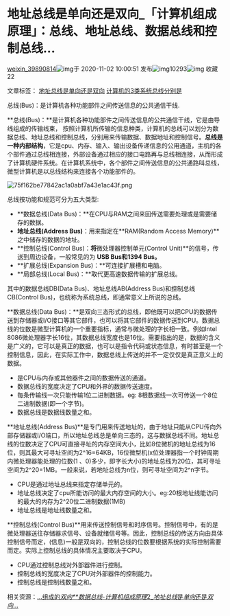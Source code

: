 # 地址总线是单向还是双向_「计算机组成原理」：总线、地址总线、数据总线和控制总线...

[weixin_39890814](https://blog.csdn.net/weixin_39890814)![img](https://csdnimg.cn/release/blogv2/dist/pc/img/newCurrentTime2.png)于 2020-11-02 10:00:51 发布![img](https://csdnimg.cn/release/blogv2/dist/pc/img/articleReadEyes2.png)10293![img](https://csdnimg.cn/release/blogv2/dist/pc/img/tobarCollect2.png) 收藏 22

文章标签： [地址总线是单向还是双向](https://so.csdn.net/so/search/s.do?q=地址总线是单向还是双向&t=all&o=vip&s=&l=&f=&viparticle=) [计算机的3类系统总线分别是](https://so.csdn.net/so/search/s.do?q=计算机的3类系统总线分别是&t=all&o=vip&s=&l=&f=&viparticle=)

总线(Bus)：是计算机各种功能部件之间传送信息的公共通信干线.

**总线(Bus)：**是计算机各种功能部件之间传送信息的公共通信干线，它是由导线组成的传输线束， 按照计算机所传输的信息种类，计算机的总线可以划分为数据总线、地址总线和控制总线，分别用来传输数据、数据地址和控制信号。**总线是一种内部结构**，它是cpu、内存、输入、输出设备传递信息的公用通道，主机的各个部件通过总线相连接，外部设备通过相应的接口电路再与总线相连接，从而形成了计算机硬件系统。在计算机系统中，各个部件之间传送信息的公共通路叫总线，微型计算机是以总线结构来连接各个功能部件的。

![75f162be77842ac1a0abf7a43e1ac43f.png](https://img-blog.csdnimg.cn/img_convert/75f162be77842ac1a0abf7a43e1ac43f.png)

总线按功能和规范可分为五大类型:

- **数据总线(Data Bus)：**在CPU与RAM之间来回传送需要处理或是需要储存的数据。
- **地址总线(Address Bus)**：用来指定在**RAM(Random Access Memory)**之中储存的数据的地址。
- **控制总线(Control Bus)：**将**微处理器控制单元(Control Unit)**的信号，传送到周边设备，一般常见的为 **USB Bus和1394 Bus。**
- **扩展总线(Expansion Bus)：**可连接扩展槽和电脑。
- **局部总线(Local Bus)：**取代更高速数据传输的扩展总线。

其中的数据总线DB(Data Bus)、地址总线AB(Address Bus)和控制总线CB(Control Bus)，也统称为系统总线，即通常意义上所说的总线。

**数据总线(Data Bus)：**是双向三态形式的总线，即他既可以把CPU的数据传送到存储器或I/O接口等其它部件，也可以将其它部件的数据传送到CPU。数据总线的位数是微型计算机的一个重要指标，通常与微处理的字长相一致。例如Intel 8086微处理器字长16位，其数据总线宽度也是16位。需要指出的是，数据的含义是广义的，它可以是真正的数据，也可以是指令代码或状态信息，有时甚至是一个控制信息，因此，在实际工作中，数据总线上传送的并不一定仅仅是真正意义上的数据。

- 是CPU与内存或其他器件之间的数据传送的通道。
- 数据总线的宽度决定了CPU和外界的数据传送速度。
- 每条传输线一次只能传输1位二进制数据。eg: 8根数据线一次可传送一个8位二进制数据(即一个字节)。
- 数据总线是数据线数量之和。

**地址总线(Address Bus)**是专门用来传送地址的，由于地址只能从CPU传向外部存储器或I/O端口，所以地址总线总是单向三态的，这与数据总线不同。地址总线的位数决定了CPU可直接寻址的内存空间大小，比如8位微机的地址总线为16位，则其最大可寻址空间为2^16=64KB，16位微型机(x位处理器指一个时钟周期内微处理器能处理的位数(1 、0)多少，即字长大小)的地址总线为20位，其可寻址空间为2^20=1MB。一般来说，若地址总线为n位，则可寻址空间为2^n字节。

- CPU是通过地址总线来指定存储单元的。
- 地址总线决定了cpu所能访问的最大内存空间的大小。eg:20根地址线能访问的最大的内存为2^20位二进制数据(1MB)
- 地址总线是地址线数量之和。

**控制总线(Control Bus)**用来传送控制信号和时序信号。控制信号中，有的是微处理器送往存储器求信号、设备就绪信号等。因此，控制总线的传送方向由具体控制信号而定，(信息)一般是双向的，控制总线的位数要根据系统的实际控制需要而定。实际上控制总线的具体情况主要取决于CPU。

- CPU通过控制总线对外部器件进行控制。
- 控制总线的宽度决定了CPU对外部器件的控制能力。
- 控制总线是控制线数量之和。

相关资源：[...组成的*双向**数据总线*-*计算机组成原理*2_*地址总线*是*单向*还是*双向*...](https://download.csdn.net/download/weixin_42200829/16845042?spm=1001.2101.3001.5697)